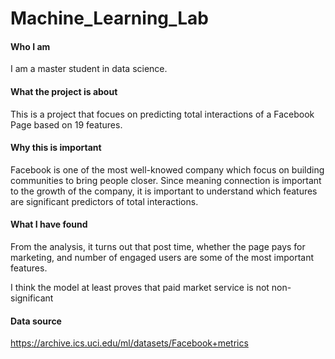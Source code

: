 # Machine_Learning_Lab

#### Who I am 

  I am a master student in data science. 

#### What the project is about

  This is a project that focues on predicting total interactions of a Facebook Page based on 19 features. 

#### Why this is important

  Facebook is one of the most well-knowed company which focus on building communities to bring people closer. Since meaning connection is            important to the growth of the company, it is important to understand which features are significant predictors of total interactions. 

#### What I have found

  From the analysis, it turns out that post time, whether the page pays for marketing, and number of engaged users are some of the most important features. 

  I think the model at least proves that paid market service is not non-significant


#### Data source 
https://archive.ics.uci.edu/ml/datasets/Facebook+metrics
